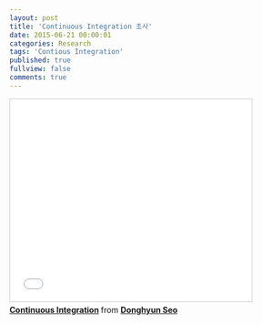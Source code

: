 ```yaml
---
layout: post
title: 'Continuous Integration 조사'
date: 2015-06-21 00:00:01
categories: Research
tags: 'Contious Integration'
published: true
fullview: false
comments: true
---
```


<iframe src="//www.slideshare.net/slideshow/embed_code/key/3MPnjmyCh0VddP" width="425" height="355" frameborder="0" marginwidth="0" marginheight="0" scrolling="no" style="border:1px solid #CCC; border-width:1px; margin-bottom:5px; max-width: 100%;" allowfullscreen> </iframe> <div style="margin-bottom:5px"> <strong> <a href="//www.slideshare.net/DonghyunSeo3/ci-49635777" title="Continuous Integration" target="_blank">Continuous Integration</a> </strong> from <strong><a href="//www.slideshare.net/DonghyunSeo3" target="_blank">Donghyun Seo</a></strong> </div>

